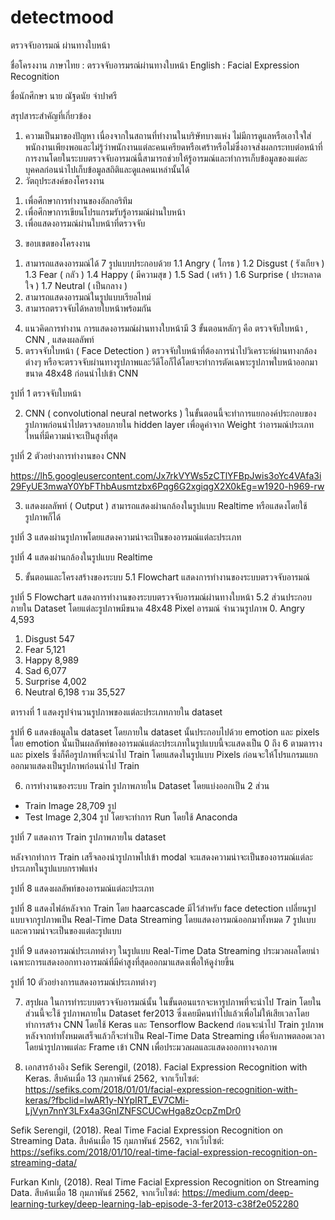# detectmood
ตรวจจับอารมณ์ ผ่านทางใบหน้า


ชื่อโครงงาน	ภาษาไทย : ตรวจจับอารมรณ์ผ่านทางใบหน้า
English :  Facial Expression Recognition
	      
ชื่อนักศึกษา นาย ณัฐดนัย จำปาศรี 

สรุปสาระสำคัญที่เกี่ยวข้อง

1.	ความเป็นมาของปัญหา
เนื่องจากในสถานที่ทำงานในบริษัทบางแห่ง ไม่มีการดูแลหรือเอาใจใส่พนักงานเพียงพอและไม่รู้ว่าพนักงานแต่ละคนเครียดหรือเศร้าหรือไม่ซึ่งอาจส่งผลกระทบต่อหน้าที่การงานโดยในระบบตรวจจับอารมณ์นี้สามารถช่วยให้รู้อารมณ์และทำการเก็บข้อมูลของแต่ละบุคคลก่อนนำไปเก็บข้อมูลสถิติและดูแลคนเหล่านั้นได้
2.	วัตถุประสงค์ของโครงงาน
1)	เพื่อศึกษาการทำงานของอัลกอริทึม
2)	เพื่อศึกษาการเขียนโปรแกรมรับรู้อารมณ์ผ่านใบหน้า
3)	เพื่อแสดงอารมณ์ผ่านใบหน้าที่ตรวจจับ
3.	ขอบเขตของโครงงาน
1)	สามารถแสดงอารมณ์ได้ 7 รูปแบบประกอบด้วย
1.1	 Angry ( โกรธ )
1.2	 Disgust ( รังเกียจ )
1.3	 Fear ( กลัว )
1.4	 Happy ( มีความสุข )
1.5	 Sad ( เศร้า )
1.6	 Surprise ( ประหลาดใจ )
1.7	 Neutral ( เป็นกลาง )
2)	สามารถแสดงอารมณ์ในรูปแบบเรียลไทม์
3)	สามารถตรวจจับได้หลายใบหน้าพร้อมกัน

4.	แนวคิดการทำงาน
การแสดงอารมณ์ผ่านทางใบหน้ามี 3 ขั้นตอนหลักๆ คือ ตรวจจับใบหน้า , CNN , แสดงผลลัพท์
1.	ตรวจจับใบหน้า ( Face Detection )
ตรวจจับใบหน้าที่ต้องการนำไปวิเคราะห์ผ่านทางกล้องต่างๆ หรือจะตรวจจับผ่านทางรูปภาพและวีดีโอก็ได้โดยจะทำการตัดเฉพาะรูปภาพใบหน้าออกมาขนาด 48x48 ก่อนนำไปเข้า CNN
 
รูปที่ 1 ตรวจจับใบหน้า

2.	CNN ( convolutional neural networks )
ในขั้นตอนนี้จะทำการแยกองค์ประกอบของรูปภาพก่อนนำไปตรวจสอบภายใน hidden layer เพื่อดูค่าจาก Weight ว่าอารมณ์ประเภทไหนที่มีความน่าจะเป็นสูงที่สุด
 
รูปที่ 2 ตัวอย่างการทำงานของ CNN


https://lh5.googleusercontent.com/Jx7rkVYWs5zCTlYFBpJwis3oYc4VAfa3i29FyUE3mwaY0YbFThbAusmtzbx6Pqg6G2xgiqgX2X0kEg=w1920-h969-rw

3.	แสดงผลลัพท์ ( Output )
สามารถแสดงผ่านกล้องในรูปแบบ Realtime หรือแสดงโดยใช้รูปภาพก็ได้
 
รูปที่ 3 แสดงผ่านรูปภาพโดยแสดงความน่าจะเป็นของอารมณ์แต่ละประเภท

 
รูปที่ 4 แสดงผ่านกล้องในรูปแบบ Realtime 




5.	ขั้นตอนและโครงสร้างของระบบ
5.1 Flowchart แสดงการทำงานของระบบตรวจจับอารมณ์
 
รูปที่ 5 Flowchart แสดงการทำงานของระบบตรวจจับอารมณ์ผ่านทางใบหน้า
5.2 ส่วนประกอบภายใน Dataset
	โดยแต่ละรูปภาพมีขนาด 48x48 Pixel 
อารมณ์	จำนวนรูปภาพ
0.	Angry	4,593
1.	Disgust	547
2.	Fear	5,121
3.	Happy	8,989
4.	Sad	6,077
5.	Surprise	4,002
6.	Neutral	6,198
รวม	35,527

ตารางที่ 1 แสดงรูปจำนวนรูปภาพของแต่ละประเภทภายใน dataset
 
รูปที่ 6 แสดงข้อมูลใน dataset
โดยภายใน dataset นั้นประกอบไปด้วย emotion และ pixels โดย emotion นั้นเป็นผลลัพท์ของอารมณ์แต่ละประเภทในรูปแบบนี้จะแสดงเป็น 0 ถึง 6 ตามตารางและ pixels ซึ่งก็คือรูปภาพที่จะนำไป Train โดยแสดงในรูปแบบ Pixels ก่อนจะให้โปรแกรมแยกออกมาแสดงเป็นรูปภาพก่อนนำไป Train

6.	การทำงานของระบบ
Train รูปภาพภายใน Dataset โดยแบ่งออกเป็น 2 ส่วน
-	Train Image 28,709 รูป
-	Test Image 2,304 รูป
โดยจะทำการ Run โดยใช้ Anaconda
 
รูปที่ 7 แสดงการ Train รูปภาพภายใน dataset

หลังจากทำการ Train เสร็จลองนำรูปภาพไปเข้า modal จะแสดงความน่าจะเป็นของอารมณ์แต่ละประเภทในรูปแบบกราฟแท่ง

 
รูปที่ 8 แสดงผลลัพท์ของอารมณ์แต่ละประเภท

 
รูปที่ 8 แสดงไฟล์หลังจาก Train โดย haarcascade มีไว้สำหรับ face detection
เปลี่ยนรูปแบบจากรูปภาพเป็น Real-Time Data Streaming โดยแสดงอารมณ์ออกมาทั้งหมด 7 รูปแบบและความน่าจะเป็นของแต่ละรูปแบบ
 
รูปที่ 9 แสดงอารมณ์ประเภทต่างๆ ในรูปแบบ Real-Time Data Streaming 
		ประมวลผลโดยนำเฉพาะการแสดงออกทางอารมณ์ที่มีค่าสูงที่สุดออกมาแสดงเพื่อให้ดูง่ายขึ้น
    
รูปที่ 10 ตัวอย่างการแสดงอารมณ์ประเภทต่างๆ

7.	สรุปผล
ในการทำระบบตรวจจับอารมณ์นั้น ในขั้นตอนแรกจะหารูปภาพที่จะนำไป Train โดยในส่วนนี้จะใช้ รูปภาพภายใน Dataset fer2013 ซึ่งเคยมีคนทำไปแล้วเพื่อไม่ให้เสียเวลาโดยทำการสร้าง CNN โดยใช้ Keras และ Tensorflow Backend ก่อนจะนำไป Train รูปภาพหลังจากทำทั้งหมดเสร็จแล้วก็จะทำเป็น Real-Time Data Streaming เพื่อจับภาพตลอดเวลาโดยนำรูปภาพแต่ละ Frame เข้า CNN เพื่อประมวลผลและแสดงออกทางจอภาพ  


8.	เอกสารอ้างอิง
 Sefik Serengil, (2018). Facial Expression Recognition with Keras. สืบค้นเมื่อ 13 กุมภาพันธ์ 2562, จากเว็บไซต์: https://sefiks.com/2018/01/01/facial-expression-recognition-with-keras/?fbclid=IwAR1y-NYpIRT_EV7CMi-LjVyn7nnY3LFx4a3GnIZNFSCUCwHga8zOcpZmDr0

Sefik Serengil, (2018). Real Time Facial Expression Recognition on Streaming Data. สืบค้นเมื่อ 15 กุมภาพันธ์ 2562, จากเว็บไซต์: https://sefiks.com/2018/01/10/real-time-facial-expression-recognition-on-streaming-data/

Furkan Kınlı, (2018). Real Time Facial Expression Recognition on Streaming Data. สืบค้นเมื่อ 18 กุมภาพันธ์ 2562, จากเว็บไซต์: https://medium.com/deep-learning-turkey/deep-learning-lab-episode-3-fer2013-c38f2e052280
